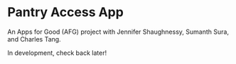 # Pantry Access App

An Apps for Good (AFG) project with Jennifer Shaughnessy, Sumanth Sura, and Charles Tang.

In development, check back later!
